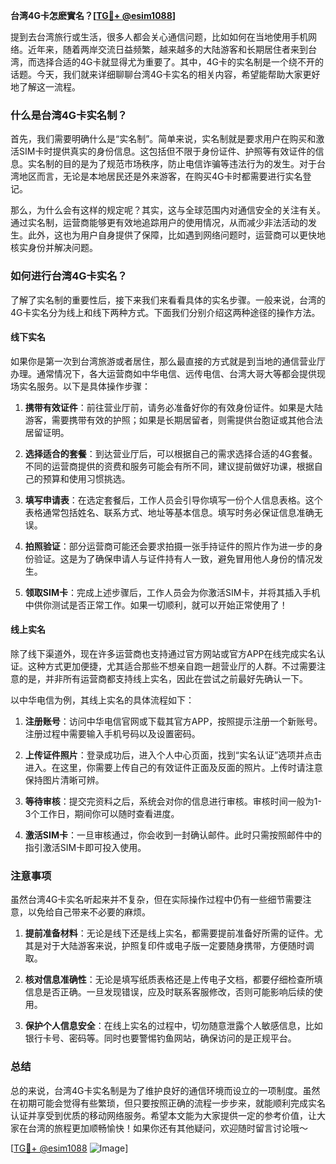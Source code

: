 **台湾4G卡怎麽實名？[[TG💪+ @esim1088](https://t.me/s/esim1088)]**

提到去台湾旅行或生活，很多人都会关心通信问题，比如如何在当地使用手机网络。近年来，随着两岸交流日益频繁，越来越多的大陆游客和长期居住者来到台湾，而选择合适的4G卡就显得尤为重要了。其中，4G卡的实名制是一个绕不开的话题。今天，我们就来详细聊聊台湾4G卡实名的相关内容，希望能帮助大家更好地了解这一流程。

### 什么是台湾4G卡实名制？

首先，我们需要明确什么是“实名制”。简单来说，实名制就是要求用户在购买和激活SIM卡时提供真实的身份信息。这包括但不限于身份证件、护照等有效证件的信息。实名制的目的是为了规范市场秩序，防止电信诈骗等违法行为的发生。对于台湾地区而言，无论是本地居民还是外来游客，在购买4G卡时都需要进行实名登记。

那么，为什么会有这样的规定呢？其实，这与全球范围内对通信安全的关注有关。通过实名制，运营商能够更有效地追踪用户的使用情况，从而减少非法活动的发生。此外，这也为用户自身提供了保障，比如遇到网络问题时，运营商可以更快地核实身份并解决问题。

### 如何进行台湾4G卡实名？

了解了实名制的重要性后，接下来我们来看看具体的实名步骤。一般来说，台湾的4G卡实名分为线上和线下两种方式。下面我们分别介绍这两种途径的操作方法。

#### 线下实名

如果你是第一次到台湾旅游或者居住，那么最直接的方式就是到当地的通信营业厅办理。通常情况下，各大运营商如中华电信、远传电信、台湾大哥大等都会提供现场实名服务。以下是具体操作步骤：

1. **携带有效证件**：前往营业厅前，请务必准备好你的有效身份证件。如果是大陆游客，需要携带有效的护照；如果是长期居留者，则需提供台胞证或其他合法居留证明。
   
2. **选择适合的套餐**：到达营业厅后，可以根据自己的需求选择合适的4G套餐。不同的运营商提供的资费和服务可能会有所不同，建议提前做好功课，根据自己的预算和使用习惯挑选。

3. **填写申请表**：在选定套餐后，工作人员会引导你填写一份个人信息表格。这个表格通常包括姓名、联系方式、地址等基本信息。填写时务必保证信息准确无误。

4. **拍照验证**：部分运营商可能还会要求拍摄一张手持证件的照片作为进一步的身份验证。这是为了确保申请人与证件持有人一致，避免冒用他人身份的情况发生。

5. **领取SIM卡**：完成上述步骤后，工作人员会为你激活SIM卡，并将其插入手机中供你测试是否正常工作。如果一切顺利，就可以开始正常使用了！

#### 线上实名

除了线下渠道外，现在许多运营商也支持通过官方网站或官方APP在线完成实名认证。这种方式更加便捷，尤其适合那些不想亲自跑一趟营业厅的人群。不过需要注意的是，并非所有运营商都支持线上实名，因此在尝试之前最好先确认一下。

以中华电信为例，其线上实名的具体流程如下：

1. **注册账号**：访问中华电信官网或下载其官方APP，按照提示注册一个新账号。注册过程中需要输入手机号码以及设置密码。

2. **上传证件照片**：登录成功后，进入个人中心页面，找到“实名认证”选项并点击进入。在这里，你需要上传自己的有效证件正面及反面的照片。上传时请注意保持图片清晰可辨。

3. **等待审核**：提交完资料之后，系统会对你的信息进行审核。审核时间一般为1-3个工作日，期间你可以随时查看进度。

4. **激活SIM卡**：一旦审核通过，你会收到一封确认邮件。此时只需按照邮件中的指引激活SIM卡即可投入使用。

### 注意事项

虽然台湾4G卡实名听起来并不复杂，但在实际操作过程中仍有一些细节需要注意，以免给自己带来不必要的麻烦。

1. **提前准备材料**：无论是线下还是线上实名，都需要提前准备好所需的证件。尤其是对于大陆游客来说，护照复印件或电子版一定要随身携带，方便随时调取。

2. **核对信息准确性**：无论是填写纸质表格还是上传电子文档，都要仔细检查所填信息是否正确。一旦发现错误，应及时联系客服修改，否则可能影响后续的使用。

3. **保护个人信息安全**：在线上实名的过程中，切勿随意泄露个人敏感信息，比如银行卡号、密码等。同时也要警惕钓鱼网站，确保访问的是正规平台。

### 总结

总的来说，台湾4G卡实名制是为了维护良好的通信环境而设立的一项制度。虽然在初期可能会觉得有些繁琐，但只要按照正确的流程一步步来，就能顺利完成实名认证并享受到优质的移动网络服务。希望本文能为大家提供一定的参考价值，让大家在台湾的旅程更加顺畅愉快！如果你还有其他疑问，欢迎随时留言讨论哦～

[[TG💪+ @esim1088](https://t.me/s/esim1088) ![Image](https://i.postimg.cc/4NQfJmqS/Snipaste-2025-05-13-00-14-12.png)]